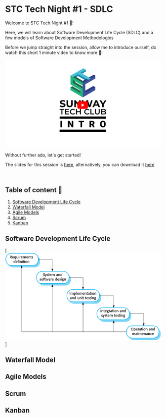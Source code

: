 # STC Tech Night #1 - SDLC

Welcome to STC Tech Night #1 🥳!

Here, we will learn about Software Development Life Cycle (SDLC) and a few models of Software Development Methodologies
 
Before we jump straight into the session, allow me to introduce ourself, do watch this short 1 minute video to know more 🎇!

[![intro video](/assets/banner.png)](https://www.youtube.com/watch?v=aBNvCoJP-ag)

Without further ado, let's get started!

The slides for this session is [here](https://slides.com/rainchai/deck-e89862), alternatively, you can download it [here](/slides.html)

<br>

## Table of content 📄

1. [Software Development Life Cycle](#sdlc)
2. [Waterfall Model](#waterfall)
3. [Agile Models](#agile)
4. [Scrum](#scrum)
5. [Kanban](#kanban)

## Software Development Life Cycle <a name="sdlc"/>
[![waterfall model](/assets/waterfallmodel.png)]
## Waterfall Model <a name="waterfall"/>

## Agile Models <a name="agile"/>

## Scrum <a name="scrum"/>

## Kanban <a name="kanban"/>
